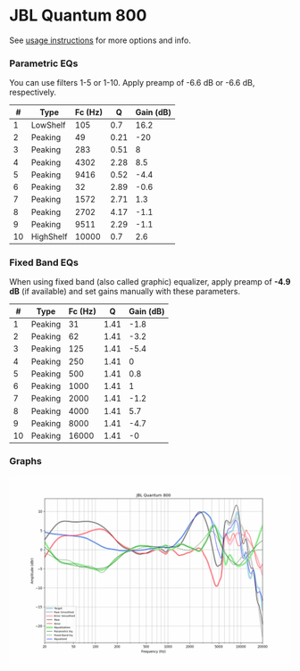 # JBL Quantum 800
See [usage instructions](https://github.com/jaakkopasanen/AutoEq#usage) for more options and info.

### Parametric EQs
You can use filters 1-5 or 1-10. Apply preamp of -6.6 dB or -6.6 dB, respectively.

|   # | Type      |   Fc (Hz) |    Q |   Gain (dB) |
|-----|-----------|-----------|------|-------------|
|   1 | LowShelf  |       105 | 0.7  |        16.2 |
|   2 | Peaking   |        49 | 0.21 |       -20   |
|   3 | Peaking   |       283 | 0.51 |         8   |
|   4 | Peaking   |      4302 | 2.28 |         8.5 |
|   5 | Peaking   |      9416 | 0.52 |        -4.4 |
|   6 | Peaking   |        32 | 2.89 |        -0.6 |
|   7 | Peaking   |      1572 | 2.71 |         1.3 |
|   8 | Peaking   |      2702 | 4.17 |        -1.1 |
|   9 | Peaking   |      9511 | 2.29 |        -1.1 |
|  10 | HighShelf |     10000 | 0.7  |         2.6 |

### Fixed Band EQs
When using fixed band (also called graphic) equalizer, apply preamp of **-4.9 dB** (if available) and set gains manually with these parameters.

|   # | Type    |   Fc (Hz) |    Q |   Gain (dB) |
|-----|---------|-----------|------|-------------|
|   1 | Peaking |        31 | 1.41 |        -1.8 |
|   2 | Peaking |        62 | 1.41 |        -3.2 |
|   3 | Peaking |       125 | 1.41 |        -5.4 |
|   4 | Peaking |       250 | 1.41 |         0   |
|   5 | Peaking |       500 | 1.41 |         0.8 |
|   6 | Peaking |      1000 | 1.41 |         1   |
|   7 | Peaking |      2000 | 1.41 |        -1.2 |
|   8 | Peaking |      4000 | 1.41 |         5.7 |
|   9 | Peaking |      8000 | 1.41 |        -4.7 |
|  10 | Peaking |     16000 | 1.41 |        -0   |

### Graphs
![](./JBL%20Quantum%20800.png)
